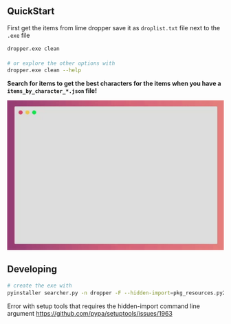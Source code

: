 ## QuickStart

First get the items from lime dropper save it as  `droplist.txt` file next to the `.exe` file

```bash
dropper.exe clean

# or explore the other options with
dropper.exe clean --help
```

**Search for items to get the best characters for the items when you have a `items_by_character_*.json` file!**

![Search for Items](docs/search-video.gif)


## Developing

```bash
# create the exe with
pyinstaller searcher.py -n dropper -F --hidden-import=pkg_resources.py2_warn
```

Error with setup tools that requires the hidden-import command line argument
https://github.com/pypa/setuptools/issues/1963
